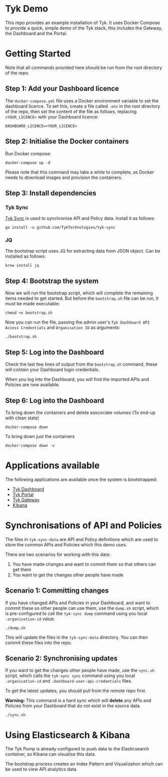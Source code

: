 # Tyk Demo

This repo provides an example installation of Tyk. It uses Docker Compose to provide a quick, simple demo of the Tyk stack, this includes the Gateway, the Dashboard and the Portal.

# Getting Started

Note that all commands provided here should be run from the root directory of the repo.

## Step 1: Add your Dashboard licence

The `docker-compose.yml` file uses a Docker environment variable to set the dashboard licence. To set this, create a file called `.env` in the root directory of the repo, then set the content of the file as follows, replacing `<YOUR_LICENCE>` with your Dashboard licence:

```
DASHBOARD_LICENCE=<YOUR_LICENCE>
```

## Step 2: Initialise the Docker containers

Run Docker compose:

```
docker-compose up -d
```

Please note that this command may take a while to complete, as Docker needs to download images and provision the containers.

## Step 3: Install dependencies

### Tyk Sync

[Tyk Sync](https://tyk.io/docs/advanced-configuration/manage-multiple-environments/tyk-sync/) is used to synchronise API and Policy data. Install it as follows:

```
go install -u github.com/TykTechnologies/tyk-sync
```

### JQ

The bootstrap script uses JQ for extracting data from JSON object. Can be installed as follows:

```
brew install jq
```

## Step 4: Bootstrap the system

Now we will run the bootstrap script, which will complete the remaining items needed to get started. But before the `bootstrap.sh` file can be run, it must be made executable:

```
chmod +x bootstrap.sh
```

Now you can run the file, passing the admin user's `Tyk Dashboard API Access Credentials` and `Organisation ID` as arguments:

```
./bootstrap.sh
```

## Step 5: Log into the Dashboard

Check the last few lines of output from the `bootstrap.sh` command, these will contain your Dashboard login credentials.

When you log into the Dashboard, you will find the imported APIs and Policies are now available.

## Step 6: Log into the Dashboard

To bring down the containers and delete asscociate volumes (To end-up with clean slate)

```
docker-compose down 
```

To bring down just the containers
```
docker-compose down -v
```

# Applications available

The following applications are available once the system is bootstrapped:

- [Tyk Dashboard](http://localhost:3000)
- [Tyk Portal](http://localhost:3000/portal)
- [Tyk Gateway](http://localhost:8080)
- [Kibana](http://localhost:5601)

# Synchronisations of API and Policies

The files in `tyk-sync-data` are API and Policy definitions which are used to store the common APIs and Policies which this demo uses.

There are two scenarios for working with this data:

1. You have made changes and want to commit them so that others can get them
2. You want to get the changes other people have made

## Scenario 1: Committing changes

If you have changed APIs and Policies in your Dashboard, and want to commit these so other people can use them, use the `dump.sh` script, which is pre-configured to call the `tyk-sync dump` command using you local `.organisation-id` value:

```
./dump.sh
```

This will update the files in the `tyk-sync-data` directory. You can then commit these files into the repo.

## Scenario 2: Synchronising updates

If you want to get the changes other people have made, use the `sync.sh` script, which calls the `tyk-sync sync` command using you local `.organisation-id` and `.dashboard-user-api-credentials` files.

To get the latest updates, you should pull from the remote repo first.

**Warning:** This command is a hard sync which will **delete** any APIs and Policies from your Dashboard that do not exist in the source data.

```
./sync.sh
```

# Using Elasticsearch & Kibana

The Tyk Pump is already configured to push data to the Elasticsearch container, so Kibana can visualise this data.

The bootstrap process creates an Index Pattern and Visualization which can be used to view API analytics data.
